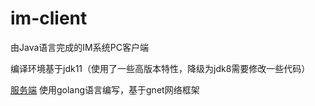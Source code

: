# im-client
由Java语言完成的IM系统PC客户端

编译环境基于jdk11（使用了一些高版本特性，降级为jdk8需要修改一些代码）

[服务端](https://github.com/lsm1998/goim) 使用golang语言编写，基于gnet网络框架
